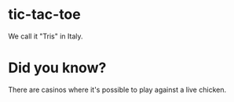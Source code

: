 # tic-tac-toe
We call it "Tris" in Italy.

# Did you know?
There are casinos where it's possible to play against a live chicken.
